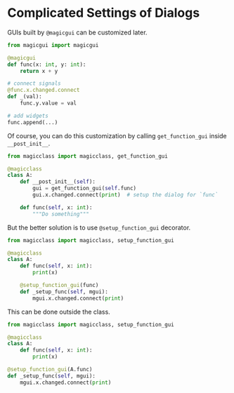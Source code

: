 # Complicated Settings of Dialogs

GUIs built by `@magicgui` can be customized later.

``` python
from magicgui import magicgui

@magicgui
def func(x: int, y: int):
    return x + y

# connect signals
@func.x.changed.connect
def _(val):
    func.y.value = val

# add widgets
func.append(...)
```

Of course, you can do this customization by calling `get_function_gui` inside
`__post_init__`.

``` python
from magicclass import magicclass, get_function_gui

@magicclass
class A:
    def __post_init__(self):
        gui = get_function_gui(self.func)
        gui.x.changed.connect(print)  # setup the dialog for `func`

    def func(self, x: int):
        """Do something"""
```

But the better solution is to use `@setup_function_gui` decorator.

``` python
from magicclass import magicclass, setup_function_gui

@magicclass
class A:
    def func(self, x: int):
        print(x)

    @setup_function_gui(func)
    def _setup_func(self, mgui):
        mgui.x.changed.connect(print)
```

This can be done outside the class.

``` python
from magicclass import magicclass, setup_function_gui

@magicclass
class A:
    def func(self, x: int):
        print(x)

@setup_function_gui(A.func)
def _setup_func(self, mgui):
    mgui.x.changed.connect(print)
```
